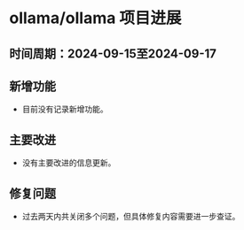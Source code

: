 # ollama/ollama 项目进展

## 时间周期：2024-09-15至2024-09-17

## 新增功能
- 目前没有记录新增功能。

## 主要改进
- 没有主要改进的信息更新。

## 修复问题
- 过去两天内共关闭多个问题，但具体修复内容需要进一步查证。